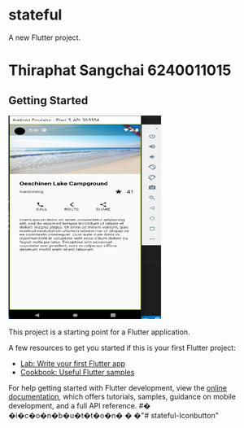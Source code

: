 # stateful

A new Flutter project.
# Thiraphat Sangchai 6240011015

## Getting Started

<img src="images/screen.png" width="300" height="400">

This project is a starting point for a Flutter application.

A few resources to get you started if this is your first Flutter project:

- [Lab: Write your first Flutter app](https://docs.flutter.dev/get-started/codelab)
- [Cookbook: Useful Flutter samples](https://docs.flutter.dev/cookbook)

For help getting started with Flutter development, view the
[online documentation](https://docs.flutter.dev/), which offers tutorials,
samples, guidance on mobile development, and a full API reference.
#� �i�c�o�n�b�u�t�t�o�n�
�
�"# stateful-Iconbutton" 
